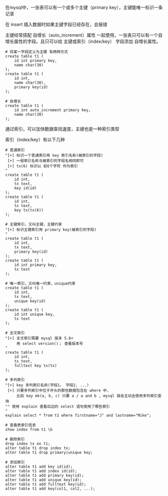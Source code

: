 在mysql中，一张表可以有一个或多个主键（primary key），主键能唯一标识一条记录

在 insert 插入数据时如果主键字段已经存在，会报错

主键经常搭配 自增长（auto_increment）属性 一起使用，一张表只可以有一个自增长属性的字段。且只可以给 主键或索引（index/key） 字段添加 自增长属性。



```mysql
# 将某一字段定义为主键 有两种方式
create table t1 (
	id int primary key, 
    name char(30)
);
create table t1 (
	id int, 
    name char(30),
    primary key(id)
);

# 自增长
create table t1 (
	id int auto_increment primary key, 
    name char(30)
);
```



通过索引，可以加快数据查找速度，主键也是一种索引类型

索引（index/key）有以下几种

```mysql
# 普通索引
"[+] 标识一个普通索引用 key 索引名称(被索引的字段)
 [+] 一般索引名称与被索引的字段名相同即可
 [+] tx(6) 标识以 前6个字符 作为索引
"
create table t1 (
	id int, 
    tx text, 
    key id(id)
);
create table t1 (
	id int, 
    tx text, 
    key tx(tx(6))
);

# 主键索引，又叫主键，主键约束
"[+] 标识主键索引用 primary key(被索引的字段)
"
create table t1 (
	id int, 
    tx text, 
    primary key(id)
);
create table t1 (
	id int primary key, 
    tx text
);

# 唯一索引，又叫唯一约束，unique约束
create table t1 (
	id int, 
    tx text, 
    unique key(id)
);
create table t1 (
	id int unique key, 
    tx text
);

# 全文索引
"[+] 全文索引需要 mysql 版本 5.6+
 	 用 select version()； 查看版本号
"
create table t1 (
	id int, 
    tx text, 
    fulltext key tx(tx)
);

# 多列索引
"[+] key 多列索引名称(字段1， 字段2, ...)
 [+] 只要多列索引中位于开头的那些数据包含在 where 中，
 	 比如 key mk(a, b, c) 只要 a / a and b , mysql 就会主动去使用多列索引查询
"" 使用 explain 查看后边的 select 语句使用了哪些索引
"
explain select * from t1 where firstname="J" and lastname="Mike"; 
```



```mysql
# 查看表索引信息
show index from t1 \G

# 删除索引
drop index tx on t1;
alter table t1 drop index tx;
alter table t1 drop primary|unique key;

# 添加索引
alter table t1 add key id(id);
alter table t1 add index id(id);
alter table t1 add primary key(id);
alter table t1 add unique key(id);
alter table t1 add fulltext key(id);
alter table t1 add key(col1, col2, ...);
```



